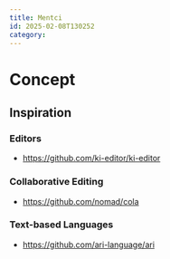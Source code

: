 ```yaml
---
title: Mentci
id: 2025-02-08T130252
category: 
---
```


# Concept

## Inspiration
### Editors
- https://github.com/ki-editor/ki-editor

### Collaborative Editing
- https://github.com/nomad/cola

### Text-based Languages
- https://github.com/ari-language/ari
